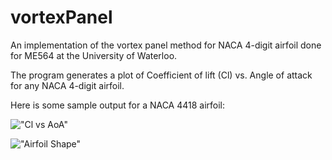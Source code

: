 # vortexPanel
An implementation of the vortex panel method for NACA 4-digit airfoil done for ME564 at the University of Waterloo.

The program generates a plot of Coefficient of lift (Cl) vs. Angle of attack for any NACA 4-digit airfoil.

Here is some sample output for a NACA 4418 airfoil:

!["Cl vs AoA"]("./Plots/cl_result.png")

!["Airfoil Shape"]("./Plots/airfoil.png")
